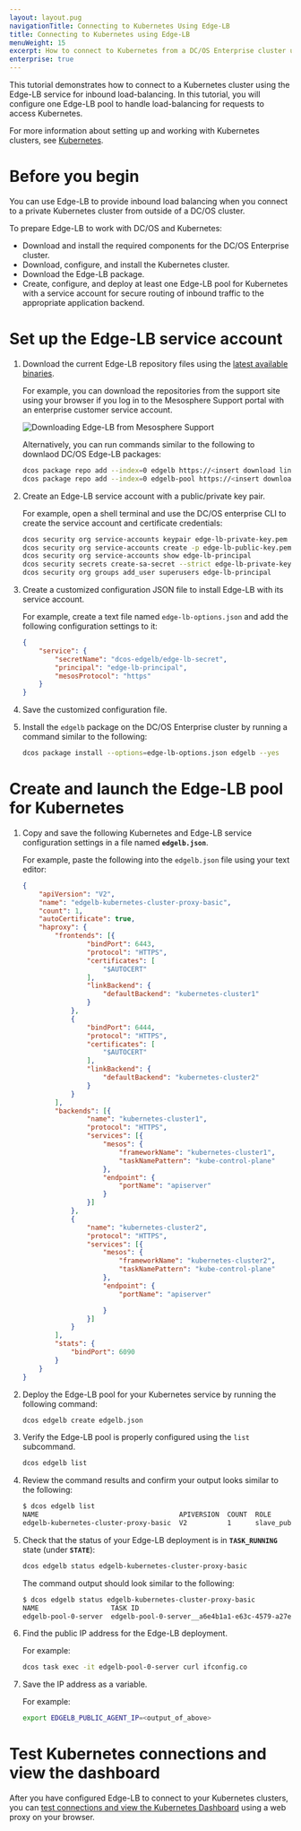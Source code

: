 ```yaml
---
layout: layout.pug
navigationTitle: Connecting to Kubernetes Using Edge-LB
title: Connecting to Kubernetes using Edge-LB
menuWeight: 15
excerpt: How to connect to Kubernetes from a DC/OS Enterprise cluster using Edge-LB load balancer
enterprise: true
---
```


This tutorial demonstrates how to connect to a Kubernetes cluster using the Edge-LB service for inbound load-balancing. In this tutorial, you will configure one Edge-LB pool to handle load-balancing for requests to access Kubernetes.

For more information about setting up and working with Kubernetes clusters, see [Kubernetes](/services/kubernetes/git).

# Before you begin
You can use Edge-LB to provide inbound load balancing when you connect to a private Kubernetes cluster from outside of a DC/OS cluster.

To prepare Edge-LB to work with DC/OS and Kubernetes:

- Download and install the required components for the DC/OS Enterprise cluster.
- Download, configure, and install the Kubernetes cluster.
- Download the Edge-LB package.
- Create, configure, and deploy at least one Edge-LB pool for Kubernetes with a service account for secure routing of inbound traffic to the appropriate application backend.

# Set up the Edge-LB service account

1. Download the current Edge-LB repository files using the [latest available binaries](https://support.mesosphere.com/s/downloads).

    For example, you can download the repositories from the support site using your browser if you log in to the Mesosphere Support portal with an enterprise customer service account.
    <p>
    <img src="/services/edge-lb/img/download-edge-lb.png" alt="Downloading Edge-LB from Mesosphere Support">
    </p>
    
    Alternatively, you can run commands similar to the following to downlaod DC/OS Edge-LB packages:

    ```bash
    dcos package repo add --index=0 edgelb https://<insert download link>/stub-universe-edgelb.json
    dcos package repo add --index=0 edgelb-pool https://<insert download link>/stub-universe-edgelb-pool.json
    ```

1. Create an Edge-LB service account with a public/private key pair.

    For example, open a shell terminal and use the DC/OS enterprise CLI to create the service account and certificate credentials:

    ```bash
    dcos security org service-accounts keypair edge-lb-private-key.pem edge-lb-public-key.pem
    dcos security org service-accounts create -p edge-lb-public-key.pem -d "Edge-LB service account" edge-lb-principal
    dcos security org service-accounts show edge-lb-principal
    dcos security secrets create-sa-secret --strict edge-lb-private-key.pem edge-lb-principal dcos-edgelb/edge-lb-secret
    dcos security org groups add_user superusers edge-lb-principal
    ```

1. Create a customized configuration JSON file to install Edge-LB with its service account.

    For example, create a text file named `edge-lb-options.json` and add the following configuration settings to it:

    ```json
    {
        "service": {
            "secretName": "dcos-edgelb/edge-lb-secret",
            "principal": "edge-lb-principal",
            "mesosProtocol": "https"
        }
    }
    ```

1. Save the customized configuration file.

1. Install the `edgelb` package on the DC/OS Enterprise cluster by running a command similar to the following:

    ```bash
    dcos package install --options=edge-lb-options.json edgelb --yes
    ```

# Create and launch the Edge-LB pool for Kubernetes

1. Copy and save the following Kubernetes and Edge-LB service configuration settings in a file named <strong>`edgelb.json`</strong>.

    For example, paste the following into the `edgelb.json` file using your text editor:

    ```json
    {
        "apiVersion": "V2",
        "name": "edgelb-kubernetes-cluster-proxy-basic",
        "count": 1,
        "autoCertificate": true,
        "haproxy": {
            "frontends": [{
                    "bindPort": 6443,
                    "protocol": "HTTPS",
                    "certificates": [
                        "$AUTOCERT"
                    ],
                    "linkBackend": {
                        "defaultBackend": "kubernetes-cluster1"
                    }
                },
                {
                    "bindPort": 6444,
                    "protocol": "HTTPS",
                    "certificates": [
                        "$AUTOCERT"
                    ],
                    "linkBackend": {
                        "defaultBackend": "kubernetes-cluster2"
                    }
                }
            ],
            "backends": [{
                    "name": "kubernetes-cluster1",
                    "protocol": "HTTPS",
                    "services": [{
                        "mesos": {
                            "frameworkName": "kubernetes-cluster1",
                            "taskNamePattern": "kube-control-plane"
                        },
                        "endpoint": {
                            "portName": "apiserver"
                        }
                    }]
                },
                {
                    "name": "kubernetes-cluster2",
                    "protocol": "HTTPS",
                    "services": [{
                        "mesos": {
                            "frameworkName": "kubernetes-cluster2",
                            "taskNamePattern": "kube-control-plane"
                        },
                        "endpoint": {
                            "portName": "apiserver"

                        }
                    }]
                }
            ],
            "stats": {
                "bindPort": 6090
            }
        }
    }
    ```

1. Deploy the Edge-LB pool for your Kubernetes service by running the following command:

    ```bash
    dcos edgelb create edgelb.json
    ```

1. Verify the Edge-LB pool is properly configured using the `list` subcommand.

    ```bash
    dcos edgelb list
    ```
    
1. Review the command results and confirm your output looks similar to the following:

    ```bash
    $ dcos edgelb list
    NAME                                   APIVERSION  COUNT  ROLE          PORTS
    edgelb-kubernetes-cluster-proxy-basic  V2          1      slave_public  6090, 6443, 6444
    ```

1. Check that the status of your Edge-LB deployment is in <strong>`TASK_RUNNING`</strong> state (under <strong>`STATE`</strong>):

    ```bash
    dcos edgelb status edgelb-kubernetes-cluster-proxy-basic
    ```

    The command output should look similar to the following:

    ```bash
    $ dcos edgelb status edgelb-kubernetes-cluster-proxy-basic
    NAME                  TASK ID                                                     STATE
    edgelb-pool-0-server  edgelb-pool-0-server__a6e4b1a1-e63c-4579-a27e-a54328f31321  TASK_RUNNING
    ```

1. Find the public IP address for the Edge-LB deployment.

    For example:

    ```bash
    dcos task exec -it edgelb-pool-0-server curl ifconfig.co
    ```

1. Save the IP address as a variable.

    For example:

    ```bash
    export EDGELB_PUBLIC_AGENT_IP=<output_of_above>
    ```

# Test Kubernetes connections and view the dashboard

After you have configured Edge-LB to connect to your Kubernetes clusters, you can [test connections and view the Kubernetes Dashboard](/services/kubernetes/2.1.1-1.12.5/getting-started/test-connect/) using a web proxy on your browser.
